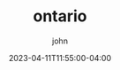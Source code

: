 ---
date: 2023-04-11T11:55:00-04:00
title: "ontario"
ab: "OT"
seo_title: "Contact ontario Member of parliament"
description: Contact ontario representatives
author: john
url: /canada/ontario/
flag: seal.png
weight: 1
---